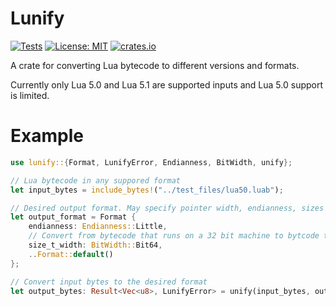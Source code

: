 # Lunify

[![Tests](https://github.com/ve5li/lunify/workflows/Tests/badge.svg)](https://github.com/ve5li/lunify/actions?query=workflow%3ATests)
[![License: MIT](https://img.shields.io/badge/License-MIT-green.svg)](https://opensource.org/licenses/MIT)
[![crates.io](https://img.shields.io/crates/v/lunify.svg)](https://crates.io/crates/lunify)

A crate for converting Lua bytecode to different versions and formats.

Currently only Lua 5.0 and Lua 5.1 are supported inputs and Lua 5.0 support is limited.

# Example

```rust
use lunify::{Format, LunifyError, Endianness, BitWidth, unify};

// Lua bytecode in any suppored format
let input_bytes = include_bytes!("../test_files/lua50.luab");

// Desired output format. May specify pointer width, endianness, sizes of datatypes, ...
let output_format = Format {
    endianness: Endianness::Little,
    // Convert from bytecode that runs on a 32 bit machine to bytcode that runs on a 64 bit machine
    size_t_width: BitWidth::Bit64,
    ..Format::default()
};

// Convert input bytes to the desired format
let output_bytes: Result<Vec<u8>, LunifyError> = unify(input_bytes, output_format, Default::default());
```
